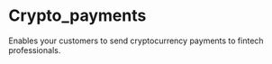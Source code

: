 # Crypto_payments
Enables your customers to send cryptocurrency payments to fintech professionals. 

